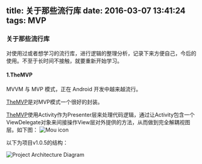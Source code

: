 title: 关于那些流行库
date: 2016-03-07 13:41:24
tags: MVP 
---
### 关于那些流行库
对使用过或者想学习的流行库，进行逻辑的整理分析，记录下来方便自己，今后的使用。不至于长时间不接触，就要重新开始学习。

<!--more-->

#### 1.TheMVP
MVVM 与 MVP 模式，正在 Android 开发中越来越流行。

[TheMVP](https://github.com/kymjs/TheMVP)是对MVP模式一个很好的封装。

[TheMVP](https://github.com/kymjs/TheMVP)使用Activity作为Presenter层来处理代码逻辑，通过让Activity包含一个ViewDelegate对象来间接操作View层对外提供的方法，从而做到完全解耦视图层。如下图：
![Mou icon](https://camo.githubusercontent.com/129737b001d170cf0e8d513c200e9be8bf52450f/687474703a2f2f6b796d6a732e636f6d2f696d616765732f626c6f675f696d6167652f32303135313032395f312e706e67)

以下为项目v1.0.5的结构：


![Project Architecture Diagram](http://7xrr0t.com1.z0.glb.clouddn.com/img_theMVP_architecture.png)




